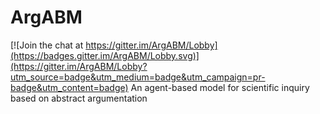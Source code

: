 # ArgABM

[![Join the chat at https://gitter.im/ArgABM/Lobby](https://badges.gitter.im/ArgABM/Lobby.svg)](https://gitter.im/ArgABM/Lobby?utm_source=badge&utm_medium=badge&utm_campaign=pr-badge&utm_content=badge)
An agent-based model for scientific inquiry based on abstract argumentation

